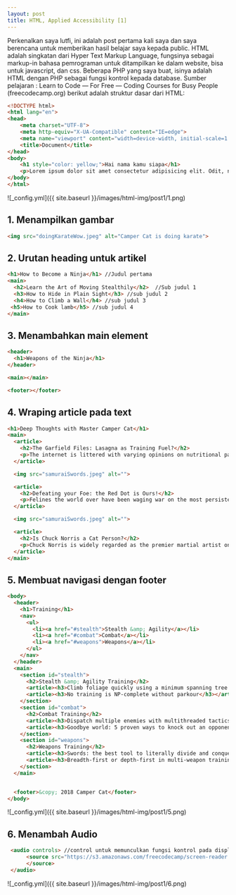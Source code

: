 ```yaml
---
layout: post
title: HTML, Applied Accessibility [1]
---
```

Perkenalkan saya lutfi, ini adalah post pertama kali saya dan saya berencana untuk memberikan hasil belajar saya kepada public.
HTML adalah singkatan dari Hyper Text Markup Language, fungsinya sebagai markup-in bahasa pemrograman untuk ditampilkan ke dalam website, bisa untuk javascript, dan css.
Beberapa PHP yang saya buat, isinya adalah HTML dengan PHP sebagai fungsi kontrol kepada database.
Sumber pelajaran : Learn to Code — For Free — Coding Courses for Busy People (freecodecamp.org)
berikut adalah struktur dasar dari HTML:

```html
<!DOCTYPE html>
<html lang="en">
<head>
    <meta charset="UTF-8">
    <meta http-equiv="X-UA-Compatible" content="IE=edge">
    <meta name="viewport" content="width=device-width, initial-scale=1.0">
    <title>Document</title>
</head>
<body>
    <h1 style="color: yellow;">Hai nama kamu siapa</h1>
    <p>Lorem ipsum dolor sit amet consectetur adipisicing elit. Odit, nemo voluptas autem sequi quibusdam sint inventore eaque debitis fuga praesentium magnam, nostrum voluptatum itaque porro nisi at quam. Quaerat, accusantium!</p>
</body>
</html>
```
![_config.yml]({{ site.baseurl }}/images/html-img/post1/1.png)

## 1. Menampilkan gambar
```html
<img src="doingKarateWow.jpeg" alt="Camper Cat is doing karate">
```
## 2. Urutan heading untuk artikel
```html
<h1>How to Become a Ninja</h1> //Judul pertama
<main>
  <h2>Learn the Art of Moving Stealthily</h2>  //Sub judul 1
  <h3>How to Hide in Plain Sight</h3> //sub judul 2
  <h4>How to Climb a Wall</h4> //sub judul 3
 <h5>How to Cook lamb</h5> //sub judul 4
</main>
```
## 3. Menambahkan main element
```html
<header>
  <h1>Weapons of the Ninja</h1>
</header>

<main></main>

<footer></footer>
```
## 4. Wraping article pada text
```html
<h1>Deep Thoughts with Master Camper Cat</h1>
<main>
  <article>
    <h2>The Garfield Files: Lasagna as Training Fuel?</h2>
    <p>The internet is littered with varying opinions on nutritional paradigms, from catnip paleo to hairball cleanses. But let's turn our attention to an often overlooked fitness fuel, and examine the protein-carb-NOM trifecta that is lasagna...</p>
  </article>

  <img src="samuraiSwords.jpeg" alt="">

  <article>
    <h2>Defeating your Foe: the Red Dot is Ours!</h2>
    <p>Felines the world over have been waging war on the most persistent of foes. This red nemesis combines both cunning stealth and lightening speed. But chin up, fellow fighters, our time for victory may soon be near...</p>
  </article>

  <img src="samuraiSwords.jpeg" alt="">

  <article>
    <h2>Is Chuck Norris a Cat Person?</h2>
    <p>Chuck Norris is widely regarded as the premier martial artist on the planet, and it's a complete coincidence anyone who disagrees with this fact mysteriously disappears soon after. But the real question is, is he a cat person?...</p>
  </article>
</main>
```
## 5. Membuat navigasi dengan footer
```html
<body>
  <header>
    <h1>Training</h1>
    <nav>
      <ul>
        <li><a href="#stealth">Stealth &amp; Agility</a></li>
        <li><a href="#combat">Combat</a></li>
        <li><a href="#weapons">Weapons</a></li>
      </ul>
    </nav>
  </header>
  <main>
    <section id="stealth">
      <h2>Stealth &amp; Agility Training</h2>
      <article><h3>Climb foliage quickly using a minimum spanning tree approach</h3></article>
      <article><h3>No training is NP-complete without parkour</h3></article>
    </section>
    <section id="combat">
      <h2>Combat Training</h2>
      <article><h3>Dispatch multiple enemies with multithreaded tactics</h3></article>
      <article><h3>Goodbye world: 5 proven ways to knock out an opponent</h3></article>
    </section>
    <section id="weapons">
      <h2>Weapons Training</h2>
      <article><h3>Swords: the best tool to literally divide and conquer</h3></article>
      <article><h3>Breadth-first or depth-first in multi-weapon training?</h3></article>
    </section>
  </main>


  <footer>&copy; 2018 Camper Cat</footer>
</body>
```
![_config.yml]({{ site.baseurl }}/images/html-img/post1/5.png)

## 6. Menambah Audio
```html
 <audio controls> //control untuk memunculkan fungsi kontrol pada display
      <source src="https://s3.amazonaws.com/freecodecamp/screen-reader.mp3" type="audio/mpeg">
      </source>
 </audio>
```
![_config.yml]({{ site.baseurl }}/images/html-img/post1/6.png)






